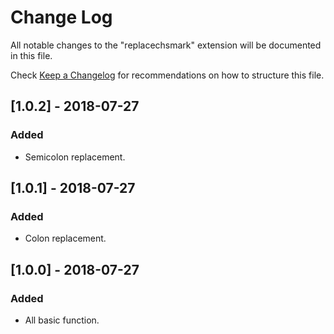 # Change Log
All notable changes to the "replacechsmark" extension will be documented in this file.

Check [Keep a Changelog](http://keepachangelog.com/) for recommendations on how to structure this file.

## [1.0.2] - 2018-07-27
### Added
- Semicolon replacement.

## [1.0.1] - 2018-07-27
### Added
- Colon replacement.

## [1.0.0] - 2018-07-27
### Added
- All basic function.